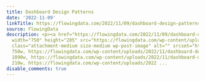```yaml
---
title: Dashboard Design Patterns
date: '2022-11-09'
linkTitle: https://flowingdata.com/2022/11/09/dashboard-design-patterns/
source: FlowingData
description: <p><a href="https://flowingdata.com/2022/11/09/dashboard-design-patterns/"><img
  width="750" height="285" src="https://flowingdata.com/wp-content/uploads/2022/11/dashboard-design-patterns-750x285.png"
  class="attachment-medium size-medium wp-post-image" alt="" srcset="https://flowingdata.com/wp-content/uploads/2022/11/dashboard-design-patterns-750x285.png
  750w, https://flowingdata.com/wp-content/uploads/2022/11/dashboard-design-patterns-1090x414.png
  1090w, https://flowingdata.com/wp-content/uploads/2022/11/dashboard-design-patterns-210x80.png
  210w, https://flowingdata.com/wp-content/uploads/2022 ...
disable_comments: true
---
```

<p><a href="https://flowingdata.com/2022/11/09/dashboard-design-patterns/"><img width="750" height="285" src="https://flowingdata.com/wp-content/uploads/2022/11/dashboard-design-patterns-750x285.png" class="attachment-medium size-medium wp-post-image" alt="" srcset="https://flowingdata.com/wp-content/uploads/2022/11/dashboard-design-patterns-750x285.png 750w, https://flowingdata.com/wp-content/uploads/2022/11/dashboard-design-patterns-1090x414.png 1090w, https://flowingdata.com/wp-content/uploads/2022/11/dashboard-design-patterns-210x80.png 210w, https://flowingdata.com/wp-content/uploads/2022 ...